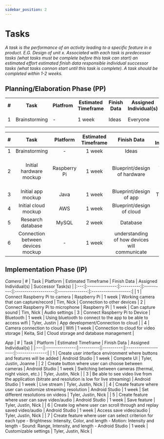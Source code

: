 ```yaml
---
sidebar_position: 2
---
```


# Tasks
_A task is the performance of an activity leading to a specific feature in a product. E.G. Design of unit x. Associated with each task is predecessor tasks (what tasks must be complete before this task can start) an estimated effort estimated finish data responsible individual successor tasks (what tasks cannon start until this task is complete). A task should be completed within 1-2 weeks._

## Planning/Elaboration Phase (PP)
<table>
  <tr>
    <th> # </th>
    <th> Task </th>
    <th> Platfrom </th>
    <th> Estimated Timeframe </th>
    <th> Finish Data </th>
    <th> Assigned Individual(s) </th>
    <th> Successor Task(s) </th>
  </tr>
  <tr>
    <td> 1 </td>
    <td> Brainstorming </td>
    <td> - </td>
    <td> 1 week </td>
    <td> Ideas </td>
    <td> Everyone </td>
    <td> Plans for next step </td>
  </tr> 
</table>

| # | Task | Platform | Estimated Timeframe | Finish Data | Assigned Individual(s) | Successor Task(s) |
|:---:|:---------------:|:----------:|:----------:|:--------------------:|:---------------:|:--------------------:|
| 1 | Brainstorming | - | 1 week | Ideas | Everyone | - |
| 2 | Initial hardware mockup | Raspberry Pi | 1 week | Blueprint/design of hardware | Tim, Nick, Joanne | Building Hardware (Camera / Raspberry Pi) |
| 3 | Initial app mockup | Java | 1 week | Blueprint/design of app | Tyler, Justin | Running app |
| 4 | Initial cloud mockup | AWS | 1 week | Blueprint/design of cloud | Keita, Sid | Cloud connection |
| 5 | Research database | MySQL | 2 week | Database | Keita | Storing recordings |
| 6 | Connection between devices mockup | - | 1 week | understanding of how devices will communicate | Tyler, Joanne | Connection between devices |


## Implementation Phase (IP)

_Camera_
| # | Task | Platform | Estimated Timeframe | Finish Data | Assigned Individual(s) | Successor Task(s) |
|:---:|:---------------:|:----------:|:----------:|:--------------------:|:---------------:|:--------------------:|
| 1 | Connect Raspberry Pi to camera | Raspberry Pi | 1 week | Working camera that can capture/record | Tim, Nick | Connection to other devices
| 2 | Connect Raspberry Pi to microphone | Raspberry Pi | 1 week | Can capture sound | Tim, Nick | Audio settings
| 3 | Connect Raspberry Pi to Device | Bluetooth | 1 week | Using bluetooth to connect to the app to be able to access wifi | Tyler, Justin | App development/Connection to cloud |
| 4 | Camera connection to cloud | Wifi | 1 week | Connection to cloud for video storage | Keita, Sid | Cloud storage and database management |

_App_
| # | Task | Platform | Estimated Timeframe | Finish Data | Assigned Individual(s) |
|:---:|:---------------:|:----------:|:----------:|:--------------------:|:---------------:|
| 1 | Create user interface environment where buttons and features will be added | Android Studio | 1 week | Compete UI | Tyler, Justin, Joanne |
| 2 | Create button where user can choose between cameras | Android Studio | 1 week | Switching between cameras (thermal, night vision, etc.) | Tyler, Justin, Nick |
| 3 | Be able to see video live from the application (bitrate and resolution is low for live streaming) | Android Studio | 1 week | Live stream | Tyler, Justin, Nick | 
| 4 | Create feature where user can customize streaming resolution | Android Studio | 1 week | Set different resolutions on videos | Tyler, Justin, Nick |
| 5 | Create feature where user can save video/audio | Android Studio | 1 week | Save feature | Tyler, Justin, Nick |
| 6 | Create log where user can scroll through and replay saved video/audio | Android Studio | 1 week | Access save video/audio | Tyler, Justin, Nick |
| 7 | Create feature where user can select criterion for each type - Brightness: Intensity, Color, and length - Motion: Intensity and length - Sound: Range, Intensity, and length - Android Studio | 1 week | Customizable settings | Tyler, Justin, Nick |
